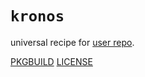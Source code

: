 # `kronos`

universal recipe for [user repo](../themartiancompany/ur).

[PKGBUILD](PKGBUILD)
[LICENSE](COPYING)
